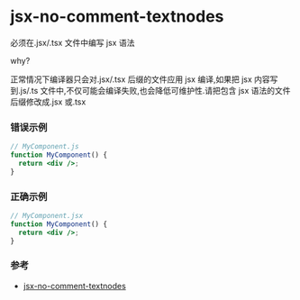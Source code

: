 # jsx-no-comment-textnodes

必须在.jsx/.tsx 文件中编写 jsx 语法

why?

正常情况下编译器只会对.jsx/.tsx 后缀的文件应用 jsx 编译,如果把 jsx 内容写到.js/.ts 文件中,不仅可能会编译失败,也会降低可维护性.请把包含 jsx 语法的文件后缀修改成.jsx 或.tsx

### 错误示例

```jsx
// MyComponent.js
function MyComponent() {
  return <div />;
}
```

### 正确示例

```jsx
// MyComponent.jsx
function MyComponent() {
  return <div />;
}
```

### 参考

- [jsx-no-comment-textnodes](https://github.com/jsx-eslint/eslint-plugin-react/blob/c42b624d0fb9ad647583a775ab9751091eec066f/docs/rules/jsx-no-comment-textnodes)
